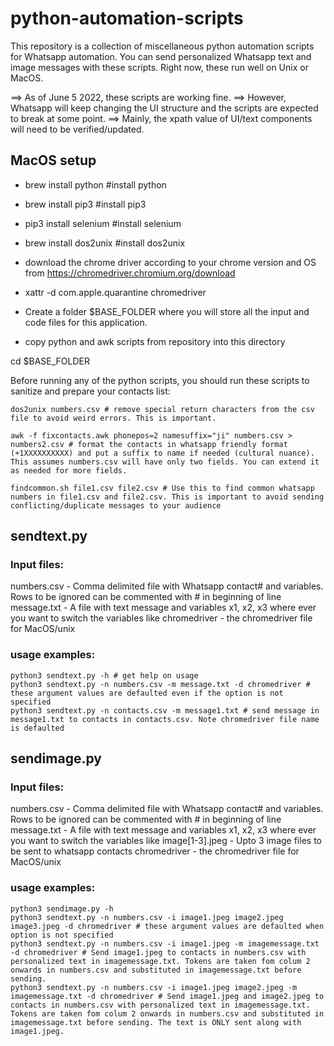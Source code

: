 # python-automation-scripts
This repository is a collection of miscellaneous python automation scripts for Whatsapp automation. 
You can send personalized Whatsapp text and image messages with these scripts.
Right now, these run well on Unix or MacOS.

==> As of June 5 2022, these scripts are working fine. 
==> However, Whatsapp will keep changing the UI structure and the scripts are expected to break at some point. 
==> Mainly, the xpath value of UI/text components will need to be verified/updated.

## MacOS setup
- brew install python #install python
- brew install pip3 #install pip3
- pip3 install selenium #install selenium
- brew install dos2unix #install dos2unix
- download the chrome driver according to your chrome version and OS from https://chromedriver.chromium.org/download
- xattr -d com.apple.quarantine chromedriver

- Create a folder $BASE_FOLDER where you will store all the input and code files for this application.
- copy python and awk scripts from repository into this directory

cd $BASE_FOLDER

Before running any of the python scripts, you should run these scripts to sanitize and prepare your contacts list:

```
dos2unix numbers.csv # remove special return characters from the csv file to avoid weird errors. This is important. 

awk -f fixcontacts.awk phonepos=2 namesuffix="ji" numbers.csv > numbers2.csv # format the contacts in whatsapp friendly format (+1XXXXXXXXXX) and put a suffix to name if needed (cultural nuance). This assumes numbers.csv will have only two fields. You can extend it as needed for more fields.

findcommon.sh file1.csv file2.csv # Use this to find common whatsapp numbers in file1.csv and file2.csv. This is important to avoid sending conflicting/duplicate messages to your audience
```

## sendtext.py

### Input files:
numbers.csv - Comma delimited file with Whatsapp contact# and variables. Rows to be ignored can be commented with # in beginning of line
message.txt - A file with text message and variables x1, x2, x3 where ever you want to switch the variables like 
chromedriver - the chromedriver file for MacOS/unix

### usage examples:
```
python3 sendtext.py -h # get help on usage
python3 sendtext.py -n numbers.csv -m message.txt -d chromedriver # these argument values are defaulted even if the option is not specified
python3 sendtext.py -n contacts.csv -m message1.txt # send message in message1.txt to contacts in contacts.csv. Note chromedriver file name is defaulted
```

## sendimage.py

### Input files:
numbers.csv - Comma delimited file with Whatsapp contact# and variables. Rows to be ignored can be commented with # in beginning of line
message.txt - A file with text message and variables x1, x2, x3 where ever you want to switch the variables like 
image[1-3].jpeg - Upto 3 image files to be sent to whatsapp contacts
chromedriver - the chromedriver file for MacOS/unix

### usage examples:
```
python3 sendimage.py -h
python3 sendtext.py -n numbers.csv -i image1.jpeg image2.jpeg image3.jpeg -d chromedriver # these argument values are defaulted when option is not specified
python3 sendtext.py -n numbers.csv -i image1.jpeg -m imagemessage.txt -d chromedriver # Send image1.jpeg to contacts in numbers.csv with personalized text in imagemessage.txt. Tokens are taken fom colum 2 onwards in numbers.csv and substituted in imagemessage.txt before sending.
python3 sendtext.py -n numbers.csv -i image1.jpeg image2.jpeg -m imagemessage.txt -d chromedriver # Send image1.jpeg and image2.jpeg to contacts in numbers.csv with personalized text in imagemessage.txt. Tokens are taken fom colum 2 onwards in numbers.csv and substituted in imagemessage.txt before sending. The text is ONLY sent along with image1.jpeg.
```
